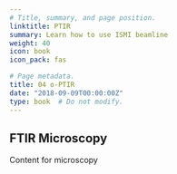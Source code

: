 ```yaml
---
# Title, summary, and page position.
linktitle: PTIR
summary: Learn how to use ISMI beamline
weight: 40
icon: book
icon_pack: fas

# Page metadata.
title: 04 o-PTIR
date: "2018-09-09T00:00:00Z"
type: book  # Do not modify.
---
```


## FTIR Microscopy

Content for microscopy
